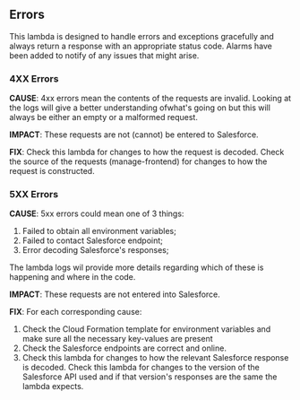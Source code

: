 ## Errors

This lambda is designed to handle errors and exceptions gracefully and always return a response with an appropriate
status code. Alarms have been added to notify of any issues that might arise.

### 4XX Errors

**CAUSE**: 4xx errors mean the contents of the requests are invalid. Looking at the logs will give a better
 understanding ofwhat's going on but this will always be either an empty or a malformed request.

**IMPACT**: These requests are not (cannot) be entered to Salesforce.

**FIX**: Check this lambda for changes to how the request is decoded. Check the source of the requests
 (manage-frontend) for changes to how the request is constructed.

### 5XX Errors

**CAUSE**: 5xx errors could mean one of 3 things:

1. Failed to obtain all environment variables;
2. Failed to contact Salesforce endpoint;
3. Error decoding Salesforce's responses;

The lambda logs wil provide more details regarding which of these is happening and where in the code.

**IMPACT**: These requests are not entered into Salesforce.

**FIX**: For each corresponding cause:

1. Check the Cloud Formation template for environment variables and make sure all the necessary key-values are present
1. Check the Salesforce endpoints are correct and online.
1. Check this lambda for changes to how the relevant Salesforce response is decoded. Check this lambda for changes to
 the version of the Salesforce API used and if that version's responses are the same the lambda expects.